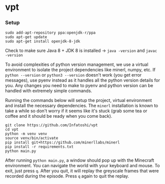 # vpt

### Setup
```
sudo add-apt-repository ppa:openjdk-r/ppa
sudo apt-get update
sudo apt-get install openjdk-8-jdk
```
Check to make sure Java 8 + JDK 8 is installed -> `java -version` and `javac -version`


To avoid complexities of python version management, we use a virtual environment to isolate the project dependencies like minerl, numpy, etc. If `python --version` or `python3 --version` doesn't work (you get error messages), use pyenv instead as it handles all the python version details for you. Any changes you need to make to pyenv and python version can be handled with extremely simple commands.

Running the commands below will setup the project, virtual environment and install the necessary dependencies. The `minerl` installation is known to take a while so don't worry if it seems like it's stuck (grab some tea or coffee and it should be ready when you come back).
```
git clone https://github.com/Infatoshi/vpt
cd vpt
python -m venv venv
source venv/bin/activate
pip install git+https://github.com/minerllabs/minerl
pip install -r requirements.txt
python main.py
```

After running `python main.py`, a window should pop up with the Minecraft environment. You can navigate the world with your keyboard and mouse. To exit, just press `q`. After you quit, it will replay the greyscale frames that were recorded during the episode. Press `q` again to quit the replay. 